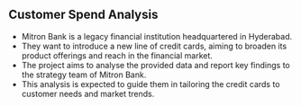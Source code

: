 ## Customer Spend Analysis

* Mitron Bank is a legacy financial institution headquartered in Hyderabad.
* They want to introduce a new line of credit cards, aiming to broaden its product offerings and reach in the financial market.
* The project aims to analyse the provided data and report key findings to the strategy team of Mitron Bank.
* This analysis is expected to guide them in tailoring the credit cards to customer needs and market trends. 
